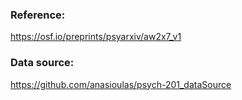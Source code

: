 ### Reference:
https://osf.io/preprints/psyarxiv/aw2x7_v1
### Data source:
https://github.com/anasioulas/psych-201_dataSource